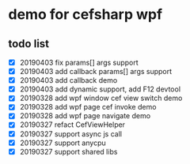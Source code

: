 # demo for cefsharp wpf

## todo list

 - [x] 20190403 fix params[] args support
 - [x] 20190403 add callback params[] args support
 - [x] 20190403 add callback demo
 - [x] 20190403 add dynamic support, add F12 devtool
 - [x] 20190328 add wpf window cef view switch demo
 - [x] 20190328 add wpf page cef invoke demo
 - [x] 20190328 add wpf page navigate demo
 - [x] 20190327 refact CefViewHelper
 - [x] 20190327 support async js call
 - [x] 20190327 support anycpu
 - [x] 20190327 support shared libs

